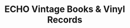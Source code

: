 ---
title: "ECHO Vintage Books & Vinyl Records"
url: /fort-myers/echo-vintage-books-und-vinyl-records/
shop: Bücher
---